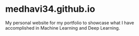 # medhavi34.github.io

My personal website for my portfolio to showcase what I have accomplished in Machine Learning and Deep Learning. 
